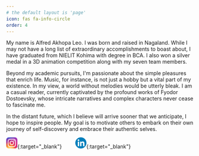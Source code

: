 ```yaml
---
# the default layout is 'page'
icon: fas fa-info-circle
order: 4
---
```


<!-- > Add Markdown syntax content to file `_tabs/about.md`{: .filepath } and it will show up on this page.
{: .prompt-tip } -->

My name is Alfred Akhopa Leo. I was born and raised in Nagaland. While I may not have a long list of extraordinary accomplishments to boast about, I have graduated from NIELIT Kohima with degree in BCA. I also won a silver medal in a 3D animation competition along with my seven team members.

Beyond my academic pursuits, I'm passionate about the simple pleasures that enrich life. Music, for instance, is not just a hobby but a vital part of my existence. In my view, a world without melodies would be utterly bleak. I am a casual reader, currently captivated by the profound works of Fyodor Dostoevsky, whose intricate narratives and complex characters never cease to fascinate me.

In the distant future, which I believe will arrive sooner that we anticipate, I hope to inspire people. My goal is to motivate others to embark on their own journey of self-discovery and embrace their authentic selves.

[<img src="../assets/img/instagram.png" alt="image" width="30" height="auto">](https://www.instagram.com/alfredakhopaleo/){:target="_blank"}
 &emsp;&emsp;
[<img src="../assets/img/linkedin.png" alt="image" width="30" height="auto">](https://www.linkedin.com/in/alfred-akhopa-leo-86364b251){:target="_blank"}





